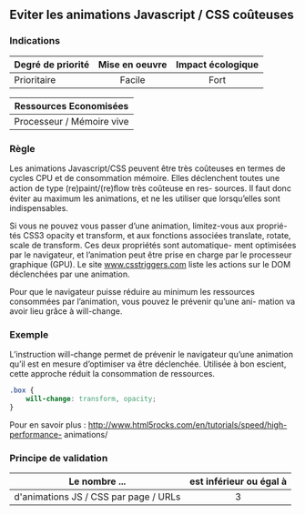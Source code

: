 ## Eviter les animations Javascript / CSS coûteuses
### Indications
| Degré de priorité |      Mise en oeuvre       |  Impact écologique    | 
|-------------------|:-------------------------:|:---------------------:|
| Prioritaire       |    Facile                 |  Fort                 | 


|Ressources Economisées                                      |
|:----------------------------------------------------------:|
| Processeur / Mémoire vive  |

### Règle
Les animations Javascript/CSS peuvent être très coûteuses en termes de cycles CPU et de consommation mémoire. Elles déclenchent toutes une action de type (re)paint/(re)ﬂow très coûteuse en res- sources. Il faut donc éviter au maximum les animations, et ne les utiliser que lorsqu’elles sont indispensables.

Si vous ne pouvez vous passer d’une animation, limitez-vous aux proprié- tés CSS3 opacity et transform, et aux fonctions associées translate, rotate, scale de transform. Ces deux propriétés sont automatique- ment optimisées par le navigateur, et l’animation peut être prise en charge par le processeur graphique (GPU). Le site www.csstriggers.com liste les actions sur le DOM déclenchées par une animation.

Pour que le navigateur puisse réduire au minimum les ressources consommées par l’animation, vous pouvez le prévenir qu’une ani- mation va avoir lieu grâce à will-change.

### Exemple
L’instruction will-change permet de prévenir le navigateur qu’une animation qu’il est en mesure d’optimiser va être déclenchée. Utilisée à bon escient, cette approche réduit la consommation de ressources.
```css
.box {
    will-change: transform, opacity;
}
```

Pour en savoir plus :
http://www.html5rocks.com/en/tutorials/speed/high-performance- animations/

### Principe de validation

| Le nombre ...     | est inférieur ou égal à   |  
|-------------------|:-------------------------:|
| d'animations JS / CSS par page / URLs  |  3 |
